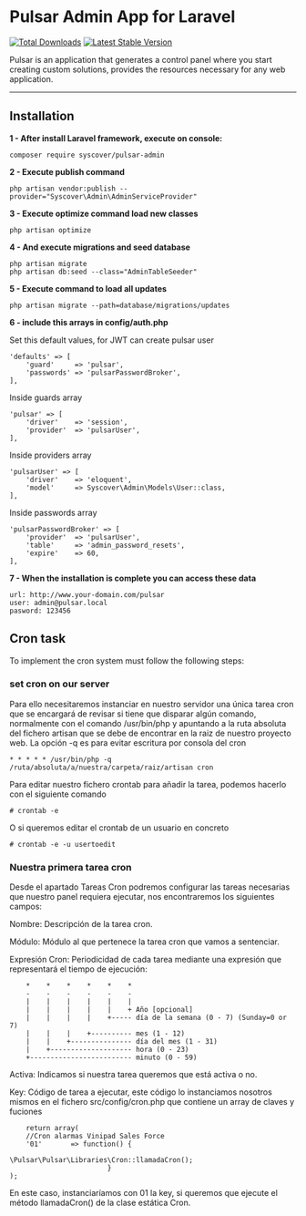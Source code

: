 # Pulsar Admin App for Laravel

[![Total Downloads](https://poser.pugx.org/syscover/pulsar-admin/downloads)](https://packagist.org/packages/syscover/pulsar-admin)
[![Latest Stable Version](http://img.shields.io/github/release/syscover/pulsar-admin.svg)](https://packagist.org/packages/syscover/pulsar-admin)

Pulsar is an application that generates a control panel where you start creating custom solutions, provides the resources necessary for any web application.

---

## Installation

**1 - After install Laravel framework, execute on console:**
```
composer require syscover/pulsar-admin
```

**2 - Execute publish command**
```
php artisan vendor:publish --provider="Syscover\Admin\AdminServiceProvider"
```

**3 - Execute optimize command load new classes**
```
php artisan optimize
```

**4 - And execute migrations and seed database**
```
php artisan migrate
php artisan db:seed --class="AdminTableSeeder"
```

**5 - Execute command to load all updates**
```
php artisan migrate --path=database/migrations/updates
```

**6 - include this arrays in config/auth.php**

Set this default values, for JWT can create pulsar user
```
'defaults' => [
    'guard'     => 'pulsar',
    'passwords' => 'pulsarPasswordBroker',
],
```

Inside guards array
```
'pulsar' => [
    'driver'    => 'session',
    'provider'  => 'pulsarUser',
],
```

Inside providers array
```
'pulsarUser' => [
    'driver'    => 'eloquent',
    'model'     => Syscover\Admin\Models\User::class,
],
```

Inside passwords array
```
'pulsarPasswordBroker' => [
    'provider'  => 'pulsarUser',
    'table'     => 'admin_password_resets',
    'expire'    => 60,
],
```

**7 - When the installation is complete you can access these data**
```
url: http://www.your-domain.com/pulsar
user: admin@pulsar.local
pasword: 123456
```

## Cron task
To implement the cron system must follow the following steps:


### set cron on our server

Para ello necesitaremos instanciar en nuestro servidor una única tarea cron que se encargará de revisar si tiene que disparar algún comando, normalmente con el comando /usr/bin/php y apuntando 
a la ruta absoluta del fichero artisan que se debe de encontrar en la raiz de nuestro proyecto web.
La opción -q es para evitar escritura por consola del cron

```
* * * * * /usr/bin/php -q /ruta/absoluta/a/nuestra/carpeta/raiz/artisan cron
``` 

Para editar nuestro fichero crontab para añadir la tarea, podemos hacerlo con el siguiente comando
```
# crontab -e
```

O si queremos editar el crontab de un usuario en concreto
```
# crontab -e -u usertoedit
```

### Nuestra primera tarea cron

Desde el apartado Tareas Cron podremos configurar las tareas necesarias que nuestro panel requiera ejecutar, nos encontraremos los siguientes campos:

Nombre: Descripción de la tarea cron.

Módulo: Módulo al que pertenece la tarea cron que vamos a sentenciar.

Expresión Cron: 
Periodicidad de cada tarea mediante una expresión que representará el tiempo de ejecución:

```
    *    *    *    *    *    *
    -    -    -    -    -    -
    |    |    |    |    |    |
    |    |    |    |    |    + Año [opcional]
    |    |    |    |    +----- día de la semana (0 - 7) (Sunday=0 or 7)
    |    |    |    +---------- mes (1 - 12)
    |    |    +--------------- día del mes (1 - 31)
    |    +-------------------- hora (0 - 23)
    +------------------------- minuto (0 - 59)

```

Activa: Indicamos si nuestra tarea queremos que está activa o no.

Key: Código de tarea a ejecutar, este código lo instanciamos nosotros mismos en el fichero src/config/cron.php que contiene un array de claves y fuciones

```
    return array(
    //Cron alarmas Vinipad Sales Force
    '01'       => function() { 
                            \Pulsar\Pulsar\Libraries\Cron::llamadaCron(); 
                        }
);
```
En este caso, instanciaríamos con 01 la key, si queremos que ejecute el método llamadaCron() de la clase estática Cron.